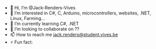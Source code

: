 - 👋 Hi, I’m @Jack-Renders-Vives
- 👀 I’m interested in C#, C, Arduino, microcontrollers, websites, .NET, Linux, Farming...
- 🌱 I’m currently learning C#, .NET
- 💞️ I’m looking to collaborate on ??
- 📫 How to reach me jack.renders@student.vives.be
- ⚡ Fun fact: 

<!---
Jack-Renders-Vives/Jack-Renders-Vives is a ✨ special ✨ repository because its `README.md` (this file) appears on your GitHub profile.
You can click the Preview link to take a look at your changes.
--->
